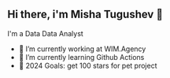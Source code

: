 ## Hi there, i'm Misha Tugushev 👋

I'm a Data Data Analyst
- 🔭 I’m currently working at WIM.Agency
- 🌱 I’m currently learning Github Actions
- 🎯 2024 Goals: get 100 stars for pet project
